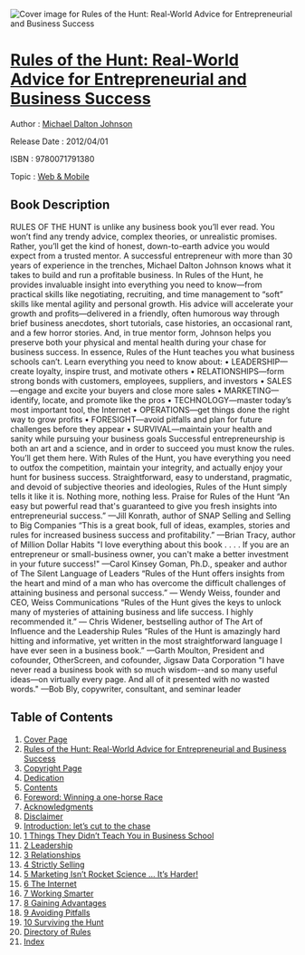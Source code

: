 ![Cover image for Rules of the Hunt: Real-World Advice for Entrepreneurial and Business Success](https://imgdetail.ebookreading.net/cover/cover/web_mobile/EB9780071791380.jpg)

[Rules of the Hunt: Real-World Advice for Entrepreneurial and Business Success](https://ebookreading.net/view/book/Rules+of+the+Hunt%3A+Real-World+Advice+for+Entrepreneurial+and+Business+Success-EB9780071791380_1.html "Rules of the Hunt: Real-World Advice for Entrepreneurial and Business Success")
====================================================================================================================

Author : [Michael Dalton Johnson](https://ebookreading.net/search/author/Michael+Dalton+Johnson)

Release Date : 2012/04/01

ISBN : 9780071791380

Topic : [Web & Mobile](https://ebookreading.net/search/category/web-mobile)

Book Description
-----------------

RULES OF THE HUNT is unlike any business book you’ll ever read. You won’t find any trendy advice, complex theories, or unrealistic promises. Rather, you’ll get the kind of honest, down-to-earth advice you would expect from a trusted mentor.
A successful entrepreneur with more than 30 years of experience in the trenches, Michael Dalton Johnson knows what it takes to build and run a profitable business. In Rules of the Hunt, he provides invaluable insight into everything you need to know—from practical skills like negotiating, recruiting, and time management to “soft” skills like mental agility and personal growth.
His advice will accelerate your growth and profits—delivered in a friendly, often humorous way through brief business anecdotes, short tutorials, case histories, an occasional rant, and a few horror stories. And, in true mentor form, Johnson helps you preserve both your physical and mental health during your chase for business success.
In essence, Rules of the Hunt teaches you what business schools can’t. Learn everything you need to know about:
• LEADERSHIP—create loyalty, inspire trust, and motivate others
• RELATIONSHIPS—form strong bonds with customers, employees, suppliers, and investors
• SALES—engage and excite your buyers and close more sales
• MARKETING—identify, locate, and promote like the pros
• TECHNOLOGY—master today’s most important tool, the Internet
• OPERATIONS—get things done the right way to grow profits
• FORESIGHT—avoid pitfalls and plan for future challenges before they appear
• SURVIVAL—maintain your health and sanity while pursuing your business goals
Successful entrepreneurship is both an art and a science, and in order to succeed you must know the rules. You’ll get them here.
With Rules of the Hunt, you have everything you need to outfox the competition, maintain your integrity, and actually enjoy your hunt for business success. Straightforward, easy to understand, pragmatic, and devoid of subjective theories and ideologies, Rules of the Hunt simply tells it like it is. Nothing more, nothing less.
Praise for Rules of the Hunt
“An easy but powerful read that's guaranteed to give you fresh insights into entrepreneurial success.”
—Jill Konrath, author of SNAP Selling and Selling to Big Companies
“This is a great book, full of ideas, examples, stories and rules for increased business success and profitability.”
—Brian Tracy, author of Million Dollar Habits
"I love everything about this book . . . . If you are an entrepreneur or small-business owner, you can't make a better investment in your future success!"
—Carol Kinsey Goman, Ph.D., speaker and author of The Silent Language of Leaders
“Rules of the Hunt offers insights from the heart and mind of a man who has overcome the difficult challenges of attaining business and personal success.”
— Wendy Weiss, founder and CEO, Weiss Communications
“Rules of the Hunt gives the keys to unlock many of mysteries of attaining business and life success. I highly recommended it.”
— Chris Widener, bestselling author of The Art of Influence and the Leadership Rules
“Rules of the Hunt is amazingly hard hitting and informative, yet written in the most straightforward language I have ever seen in a business book.”
—Garth Moulton, President and cofounder, OtherScreen, and cofounder, Jigsaw Data Corporation
"I have never read a business book with so much wisdom--and so many useful ideas—on virtually every page. And all of it presented with no wasted words."
—Bob Bly, copywriter, consultant, and seminar leader
              
Table of Contents
-----------------

1. [Cover Page](https://ebookreading.net/view/book/Rules+of+the+Hunt%3A+Real-World+Advice+for+Entrepreneurial+and+Business+Success-EB9780071791380_1.html)
1. [Rules of the Hunt: Real-World Advice for Entrepreneurial and Business Success](https://ebookreading.net/view/book/Rules+of+the+Hunt%3A+Real-World+Advice+for+Entrepreneurial+and+Business+Success-EB9780071791380_2.html)
1. [Copyright Page](https://ebookreading.net/view/book/Rules+of+the+Hunt%3A+Real-World+Advice+for+Entrepreneurial+and+Business+Success-EB9780071791380_3.html)
1. [Dedication](https://ebookreading.net/view/book/Rules+of+the+Hunt%3A+Real-World+Advice+for+Entrepreneurial+and+Business+Success-EB9780071791380_4.html)
1. [Contents](https://ebookreading.net/view/book/Rules+of+the+Hunt%3A+Real-World+Advice+for+Entrepreneurial+and+Business+Success-EB9780071791380_5.html)
1. [Foreword: Winning a one-horse Race](https://ebookreading.net/view/book/Rules+of+the+Hunt%3A+Real-World+Advice+for+Entrepreneurial+and+Business+Success-EB9780071791380_6.html)
1. [Acknowledgments](https://ebookreading.net/view/book/Rules+of+the+Hunt%3A+Real-World+Advice+for+Entrepreneurial+and+Business+Success-EB9780071791380_7.html)
1. [Disclaimer](https://ebookreading.net/view/book/Rules+of+the+Hunt%3A+Real-World+Advice+for+Entrepreneurial+and+Business+Success-EB9780071791380_8.html)
1. [Introduction: let’s cut to the chase](https://ebookreading.net/view/book/Rules+of+the+Hunt%3A+Real-World+Advice+for+Entrepreneurial+and+Business+Success-EB9780071791380_9.html)
1. [1 Things They Didn’t Teach You in Business School](https://ebookreading.net/view/book/Rules+of+the+Hunt%3A+Real-World+Advice+for+Entrepreneurial+and+Business+Success-EB9780071791380_10.html)
1. [2 Leadership](https://ebookreading.net/view/book/Rules+of+the+Hunt%3A+Real-World+Advice+for+Entrepreneurial+and+Business+Success-EB9780071791380_11.html)
1. [3 Relationships](https://ebookreading.net/view/book/Rules+of+the+Hunt%3A+Real-World+Advice+for+Entrepreneurial+and+Business+Success-EB9780071791380_12.html)
1. [4 Strictly Selling](https://ebookreading.net/view/book/Rules+of+the+Hunt%3A+Real-World+Advice+for+Entrepreneurial+and+Business+Success-EB9780071791380_13.html)
1. [5 Marketing Isn’t Rocket Science … It’s Harder!](https://ebookreading.net/view/book/Rules+of+the+Hunt%3A+Real-World+Advice+for+Entrepreneurial+and+Business+Success-EB9780071791380_14.html)
1. [6 The Internet](https://ebookreading.net/view/book/Rules+of+the+Hunt%3A+Real-World+Advice+for+Entrepreneurial+and+Business+Success-EB9780071791380_15.html)
1. [7 Working Smarter](https://ebookreading.net/view/book/Rules+of+the+Hunt%3A+Real-World+Advice+for+Entrepreneurial+and+Business+Success-EB9780071791380_16.html)
1. [8 Gaining Advantages](https://ebookreading.net/view/book/Rules+of+the+Hunt%3A+Real-World+Advice+for+Entrepreneurial+and+Business+Success-EB9780071791380_17.html)
1. [9 Avoiding Pitfalls](https://ebookreading.net/view/book/Rules+of+the+Hunt%3A+Real-World+Advice+for+Entrepreneurial+and+Business+Success-EB9780071791380_18.html)
1. [10 Surviving the Hunt](https://ebookreading.net/view/book/Rules+of+the+Hunt%3A+Real-World+Advice+for+Entrepreneurial+and+Business+Success-EB9780071791380_19.html)
1. [Directory of Rules](https://ebookreading.net/view/book/Rules+of+the+Hunt%3A+Real-World+Advice+for+Entrepreneurial+and+Business+Success-EB9780071791380_20.html)
1. [Index](https://ebookreading.net/view/book/Rules+of+the+Hunt%3A+Real-World+Advice+for+Entrepreneurial+and+Business+Success-EB9780071791380_21.html)
